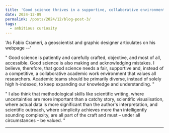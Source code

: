 ```yaml
---
title: 'Good science thrives in a supportive, collaborative environment that values diversity, instead of being competitive.'
date: 2024-12-09
permalink: /posts/2024/12/blog-post-3/
tags:
  - ambitious curiosity
---
```


'As Fabio Crameri, a geoscientist and graphic designer articulates on his webpage --'

" Good science is patiently and carefully crafted, objective, and most of all, accessible. Good science is also making and acknowledging mistakes. I believe, therefore, that good science needs a fair, supportive and, instead of a competitive, a collaborative academic work environment that values all researchers. Academic teams should be primarily diverse, instead of solely high h-indexed, to keep expanding our knowledge and understanding. "

" I also think that methodological skills like scientific writing, where uncertainties are more important than a catchy story, scientific visualisation, where actual data is more significant than the author's interpretation, and scientific outreach, where simplicity achieves more than intelligently sounding complexity, are all part of the craft and must – under all circumstances – be valued. "

------
